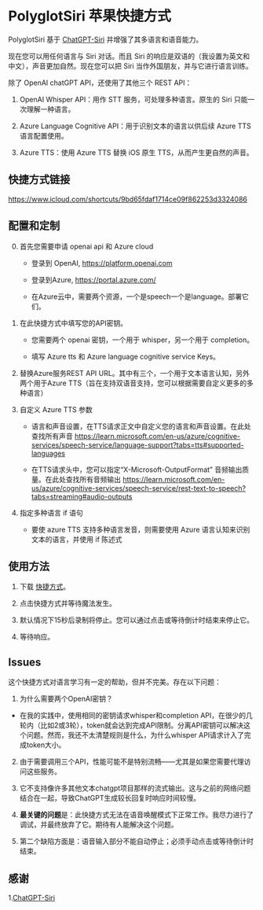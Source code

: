 # PolyglotSiri 苹果快捷方式

PolyglotSiri 基于 [ChatGPT-Siri](https://github.com/Yue-Yang/ChatGPT-Siri) 并增强了其多语言和语音能力。

现在您可以用任何语言与 Siri 对话。而且 Siri 的响应是双语的（我设置为英文和中文），声音更加自然。现在您可以把 Siri 当作外国朋友，并与它进行语言训练。

除了 OpenAI chatGPT API，还使用了其他三个 REST API：

1. OpenAI Whisper API：用作 STT 服务，可处理多种语言。原生的 Siri 只能一次理解一种语言。

2. Azure Language Cognitive API：用于识别文本的语言以供后续 Azure TTS 语言配置使用。

3. Azure TTS：使用 Azure TTS 替换 iOS 原生 TTS，从而产生更自然的声音。

   

## 快捷方式链接

https://www.icloud.com/shortcuts/9bd65fdaf1714ce09f862253d3324086



## 配置和定制

0. 首先您需要申请 openai api 和 Azure cloud

   - 登录到 OpenAI, https://platform.openai.com


   - 登录到Azure, https://portal.azure.com/


   - 在Azure云中，需要两个资源，一个是speech一个是language。部署它们。


1. 在此快捷方式中填写您的API密钥。

   - 您需要两个 openai 密钥，一个用于 whisper，另一个用于 completion。


   - 填写 Azure tts 和 Azure language cognitive service Keys。


2. 替换Azure服务REST API URL。其中有三个，一个用于文本语言认知，另外两个用于Azure TTS（旨在支持双语音支持，您可以根据需要自定义更多的多种语言）

3. 自定义 Azure TTS 参数

   - 语言和声音设置，在TTS请求正文中自定义您的语言和声音设置。在此处查找所有声音 https://learn.microsoft.com/en-us/azure/cognitive-services/speech-service/language-support?tabs=tts#supported-languages


   - 在TTS请求头中，您可以指定“X-Microsoft-OutputFormat” 音频输出质量。在此处查找所有音频输出 https://learn.microsoft.com/en-us/azure/cognitive-services/speech-service/rest-text-to-speech?tabs=streaming#audio-outputs


4. 指定多种语言 if 语句

   - 要使 azure TTS 支持多种语言发音，则需要使用 Azure 语言认知来识别文本的语言，并使用 if 陈述式

   

## 使用方法

1. 下载 [快捷方式](https://www.icloud.com/shortcuts/9bd65fdaf1714ce09f862253d3324086)。

2. 点击快捷方式并等待魔法发生。

3. 默认情况下15秒后录制将停止。您可以通过点击或等待倒计时结束来停止它。

4. 等待响应。

   


## Issues
这个快捷方式对语言学习有一定的帮助，但并不完美。存在以下问题：

1. 为什么需要两个OpenAI密钥？

  - 在我的实践中，使用相同的密钥请求whisper和completion API，在很少的几轮内（比如2或3轮），token就会达到完成API限制。分离API密钥可以解决这个问题。然而，我还不太清楚规则是什么，为什么whisper API请求计入了完成token大小。

2. 由于需要调用三个API，性能可能不是特别流畅——尤其是如果您需要代理访问这些服务。

3. 它不支持像许多其他文本chatgpt项目那样的流式输出。这与之前的网络问题结合在一起，导致ChatGPT生成较长回复时响应时间较慢。

4. **最关键的问题**是：此快捷方式无法在语音唤醒模式下正常工作。我尽力进行了调试，并最终放弃了它。期待有人能解决这个问题。

5. 第二个缺陷方面是：语音输入部分不能自动停止；必须手动点击或等待倒计时结束。

   


## 感谢

1.[ChatGPT-Siri](https://github.com/Yue-Yang/ChatGPT-Siri)
